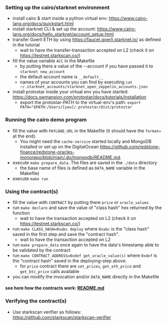 ### Setting up the cairo/starknet environment

* install cairo & start inside a python virtual env: <https://www.cairo-lang.org/docs/quickstart.html>
* install starknet CLI & set up the account: <https://www.cairo-lang.org/docs/hello_starknet/account_setup.html>
* transfer Goerli ETH by using <https://faucet.goerli.starknet.io/> as defined in the tutorial
  * wait to have the transfer-transaction accepted on L2 (check it on <https://testnet.starkscan.co/>)
* fill the value variable `ACC` in the Makefile
  * by putting there a value of the --account if you have passed it to `starknet new_account`
  * the default account name is `__default__`
  * names of your accounts you can find by executing `cat ~/.starknet_accounts/starknet_open_zeppelin_accounts.json`
* install protostar inside your virtual env you have started: <https://docs.swmansion.com/protostar/docs/tutorials/installation>
  * export the protostar-PATH to the virtual-env's path: `export PATH="$PATH:/Users/[you]/.protostar/dist/protostar`

### Running the cairo demo program
* fill the value with `PAYLOAD_URL` in the Makefile (it should have the `format=` at the end). 
    * You might need the `cache-service` started locally and MongoDB installed or set up on the DigitalOcean <https://github.com/redstone-finance/redstone-oracles-monorepo/blob/main/.do/mongodb/README.md>.
* execute `make prepare_data`. The files are saved in the `./data` directory
    * the base name of files is defined as `DATA_NAME` variable in the Makefile)
* execute `make run`

### Using the contract(s)
* fill the value with `CONTRACT` by putting there `price` or `oracle_values`
* run `make declare` and save the value of "class hash" hex returned by the function
  * wait to have the transaction accepted on L2 (check it on <https://testnet.starkscan.co/>)
* run `make CLASS_HASH=0xabc deploy` where `0xabc` is the "class hash" saved in the first step and save the "contract hash".
  * wait to have the transaction accepted on L2
* run `make prepare_data` once again to have the data's timestamp able to be validated by the contract
* run `make CONTRACT_ADDRESS=0xdef get_oracle_value(s)` where `0xdef` is the "contract hash" saved in the deploying-step above.
  * for `price` contract there are `set_prices`, `get_eth_price` and `get_btc_price` calls available
* you can modify the invocation and/or `DATA_NAME` directly in the Makefile

#### see here how the contracts work: [README.md](src/contracts/README.md)

### Verifying the contract(s)
* Use starkscan verifier as follows: <https://github.com/starkscan/starkscan-verifier>